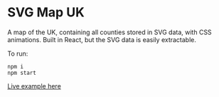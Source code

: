 # SVG Map UK

A map of the UK, containing all counties stored in SVG data, with CSS animations. Built in React, but the SVG data is easily extractable.

To run:

```
npm i
npm start
```

[Live example here](http://lab.eyecandycode.com/svgmap)
